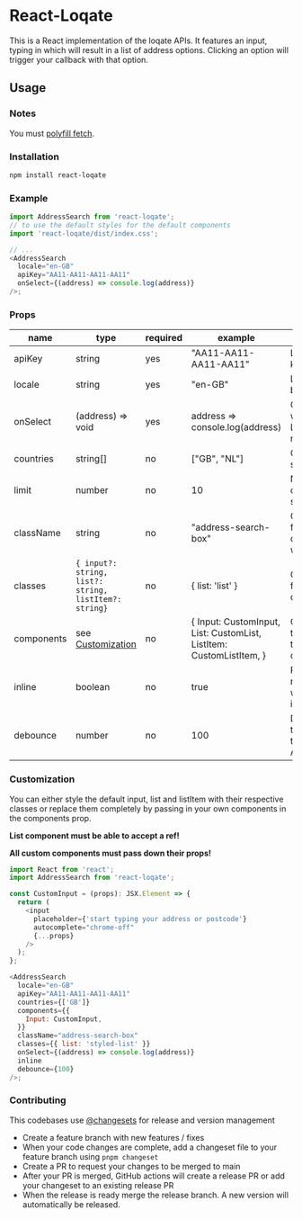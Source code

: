 # React-Loqate

This is a React implementation of the loqate APIs. It features an input, typing in which will result in a list of address options. Clicking an option will trigger your callback with that option.

## Usage

### Notes

You must [polyfill fetch](https://www.npmjs.com/package/whatwg-fetch).

### Installation

```bash
npm install react-loqate
```

### Example

```javascript
import AddressSearch from 'react-loqate';
// to use the default styles for the default components
import 'react-loqate/dist/index.css';

// ...
<AddressSearch
  locale="en-GB"
  apiKey="AA11-AA11-AA11-AA11"
  onSelect={(address) => console.log(address)}
/>;
```

### Props

| name       | type                                                  | required | example                                                             | description                              |
| ---------- | ----------------------------------------------------- | -------- | ------------------------------------------------------------------- | ---------------------------------------- |
| apiKey     | string                                                | yes      | "AA11-AA11-AA11-AA11"                                               | Loqate API key                           |
| locale     | string                                                | yes      | "en-GB"                                                             | Language to be used                      |
| onSelect   | (address) => void                                     | yes      | address => console.log(address)                                     | Callback with for Loqate response        |
| countries  | string[]                                              | no       | ["GB", "NL"]                                                        | Countries to search in                   |
| limit      | number                                                | no       | 10                                                                  | Number of options to show                |
| className  | string                                                | no       | "address-search-box"                                                | Classname for the component wrapper      |
| classes    | `{ input?: string, list?: string, listItem?: string}` | no       | { list: 'list' }                                                    | Classnames for the components            |
| components | see [Customization](#Customization)                   | no       | { Input: CustomInput, List: CustomList, ListItem: CustomListItem, } | Components to overwrite the default ones |
| inline     | boolean                                               | no       | true                                                                | Render results inline with the input     |
| debounce   | number                                                | no       | 100                                                                 | Debounce the calls to the Loqate API     |

### Customization

You can either style the default input, list and listItem with their respective classes or replace them completely by passing in your own components in the components prop.

**List component must be able to accept a ref!**

**All custom components must pass down their props!**

```javascript
import React from 'react';
import AddressSearch from 'react-loqate';

const CustomInput = (props): JSX.Element => {
  return (
    <input
      placeholder={'start typing your address or postcode'}
      autocomplete="chrome-off"
      {...props}
    />
  );
};

<AddressSearch
  locale="en-GB"
  apiKey="AA11-AA11-AA11-AA11"
  countries={['GB']}
  components={{
    Input: CustomInput,
  }}
  className="address-search-box"
  classes={{ list: 'styled-list' }}
  onSelect={(address) => console.log(address)}
  inline
  debounce={100}
/>;
```

### Contributing

This codebases use [@changesets](https://github.com/changesets/changesets) for release and version management

- Create a feature branch with new features / fixes
- When your code changes are complete, add a changeset file to your feature branch using `pnpm changeset`
- Create a PR to request your changes to be merged to main
- After your PR is merged, GitHub actions will create a release PR or add your changeset to an existing release PR
- When the release is ready merge the release branch. A new version will automatically be released.
